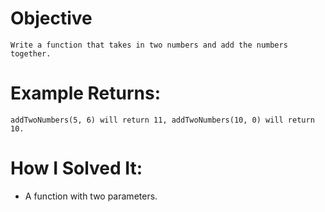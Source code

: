 # Objective
    Write a function that takes in two numbers and add the numbers together.

# Example Returns:
    addTwoNumbers(5, 6) will return 11, addTwoNumbers(10, 0) will return 10.

# How I Solved It:
* A function with two parameters.